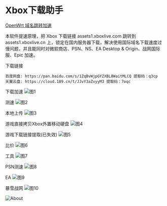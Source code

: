 # Xbox下载助手

[OpenWrt 域名跳转加速](./README_OpenWrt.md)

本软件提速原理，把 Xbox 下载链接 assets1.xboxlive.com 跳转到 assets1.xboxlive.cn 上，锁定在国内服务器下载，解决使用国际域名下载速度过慢问题，并且能同时对微软商店、PSN、NS、EA Desktop & Origin、战网国际服、Epic 加速。

下载链接
```
百度网盘: https://pan.baidu.com/s/1ZqBvWjpGYZXBL8WaitMLCQ 提取码：q3cp 
天翼云盘: https://cloud.189.cn/t/JJvY3aZvyyM3 提取码：7oqc 
```

下载加速
![图1](doc/Pc01.png)

测速
![图2](doc/Pc02.png)

本地上传
![图3](doc/Pc03.png)

游戏直接拷贝Xbox外置移动硬盘
![图4](doc/Pc04.png)

游戏下载链接提取(已失效)
![图5](doc/Pc05.png)

比价
![图6](doc/Pc06.png)

工具
![图7](doc/Pc07.png)

PSN测速
![图8](doc/Pc08.png)

EA
![图9](doc/Pc09.png)

暴雪战网
![图10](doc/Pc10.png)

![About](doc/About.png)


